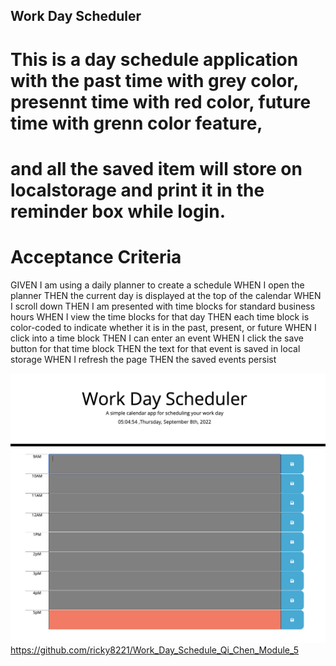## Work Day Scheduler 

# This is a day schedule application with the past time with grey color, presennt time with red color, future time with grenn color feature,
# and all the saved item will store on localstorage and print it in the reminder box while login.

# Acceptance Criteria
GIVEN I am using a daily planner to create a schedule
WHEN I open the planner
THEN the current day is displayed at the top of the calendar
WHEN I scroll down
THEN I am presented with time blocks for standard business hours
WHEN I view the time blocks for that day
THEN each time block is color-coded to indicate whether it is in the past, present, or future
WHEN I click into a time block
THEN I can enter an event
WHEN I click the save button for that time block
THEN the text for that event is saved in local storage
WHEN I refresh the page
THEN the saved events persist


![](Assets/Images/Application_ScreenShot.png)
https://github.com/ricky8221/Work_Day_Schedule_Qi_Chen_Module_5

